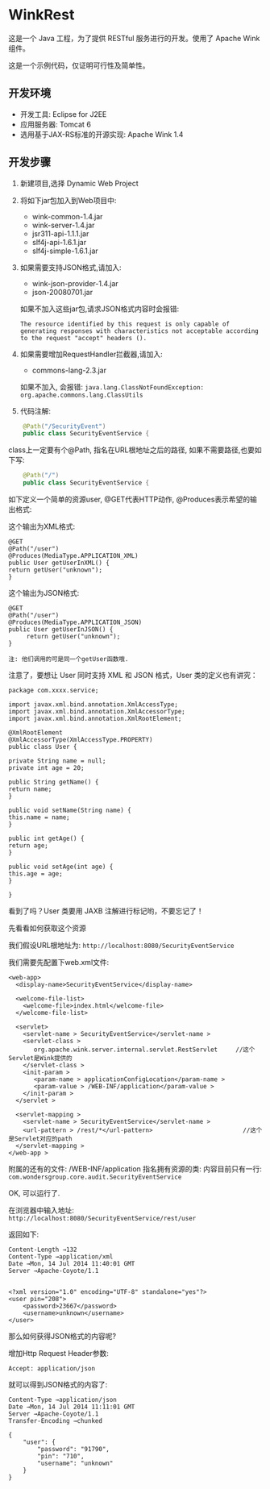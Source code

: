 WinkRest
========

这是一个 Java 工程，为了提供 RESTful 服务进行的开发。使用了 Apache Wink 组件。

这是一个示例代码，仅证明可行性及简单性。

开发环境
----------------------

* 开发工具: Eclipse for J2EE
* 应用服务器: Tomcat 6
* 选用基于JAX-RS标准的开源实现: Apache Wink 1.4

开发步骤
-----------------------

1. 新建项目,选择 Dynamic Web Project

2. 将如下jar包加入到Web项目中:

	* wink-common-1.4.jar
 	* wink-server-1.4.jar
	* jsr311-api-1.1.1.jar
   	* slf4j-api-1.6.1.jar
   	* slf4j-simple-1.6.1.jar

3. 如果需要支持JSON格式,请加入:

	*  wink-json-provider-1.4.jar
	*  json-20080701.jar
	
	如果不加入这些jar包,请求JSON格式内容时会报错:

	``The resource identified by this request is only capable of generating responses with characteristics not acceptable according to the request "accept" headers ().``

4. 如果需要增加RequestHandler拦截器,请加入:

	* commons-lang-2.3.jar

	如果不加入, 会报错:
	``java.lang.ClassNotFoundException: org.apache.commons.lang.ClassUtils``

5. 代码注解:

````java
	@Path("/SecurityEvent")
	public class SecurityEventService {
````

class上一定要有个@Path, 指名在URL根地址之后的路径, 如果不需要路径,也要如下写:

````java
	@Path("/")
	public class SecurityEventService {
````


如下定义一个简单的资源user, @GET代表HTTP动作, @Produces表示希望的输出格式:


这个输出为XML格式:

````
@GET
@Path("/user")
@Produces(MediaType.APPLICATION_XML)
public User getUserInXML() {
return getUser("unknown");
}
````

这个输出为JSON格式:

````
@GET
@Path("/user")
@Produces(MediaType.APPLICATION_JSON)
public User getUserInJSON() {
     return getUser("unknown");
}
````

	注: 他们调用的可是同一个getUser函数哦.







注意了，要想让 User 同时支持 XML 和 JSON 格式，User 类的定义也有讲究：

````
package com.xxxx.service;

import javax.xml.bind.annotation.XmlAccessType;
import javax.xml.bind.annotation.XmlAccessorType;
import javax.xml.bind.annotation.XmlRootElement;

@XmlRootElement
@XmlAccessorType(XmlAccessType.PROPERTY)
public class User {

private String name = null;
private int age = 20;

public String getName() {
return name;
}

public void setName(String name) {
this.name = name;
}

public int getAge() {
return age;
}

public void setAge(int age) {
this.age = age;
}

}
````


看到了吗？User 类要用 JAXB 注解进行标记哟，不要忘记了！


先看看如何获取这个资源

我们假设URL根地址为: ``http://localhost:8080/SecurityEventService``

我们需要先配置下web.xml文件:

````
<web-app>
  <display-name>SecurityEventService</display-name>
 
  <welcome-file-list>
    <welcome-file>index.html</welcome-file>
  </welcome-file-list>

  <servlet>
    <servlet-name > SecurityEventService</servlet-name > 
    <servlet-class > 
       org.apache.wink.server.internal.servlet.RestServlet     //这个Servlet是Wink提供的
    </servlet-class > 
    <init-param > 
       <param-name > applicationConfigLocation</param-name > 
       <param-value > /WEB-INF/application</param-value > 
    </init-param > 
  </servlet > 

  <servlet-mapping > 
    <servlet-name > SecurityEventService</servlet-name > 
    <url-pattern > /rest/*</url-pattern>                         //这个是Servlet对应的path 
  </servlet-mapping > 
</web-app > 
````

附属的还有的文件: /WEB-INF/application
指名拥有资源的类: 内容目前只有一行:
``com.wondersgroup.core.audit.SecurityEventService``

OK, 可以运行了.

在浏览器中输入地址:
``http://localhost:8080/SecurityEventService/rest/user``

返回如下:

````
Content-Length →132
Content-Type →application/xml
Date →Mon, 14 Jul 2014 11:40:01 GMT
Server →Apache-Coyote/1.1


<?xml version="1.0" encoding="UTF-8" standalone="yes"?>
<user pin="208">
    <password>23667</password>
    <username>unknown</username>
</user>
````

那么如何获得JSON格式的内容呢?

增加Http Request Header参数:

````
Accept: application/json
````

就可以得到JSON格式的内容了:

````
Content-Type →application/json
Date →Mon, 14 Jul 2014 11:11:01 GMT
Server →Apache-Coyote/1.1
Transfer-Encoding →chunked

{
    "user": {
        "password": "91790",
        "pin": "710",
        "username": "unknown"
    }
}
````
